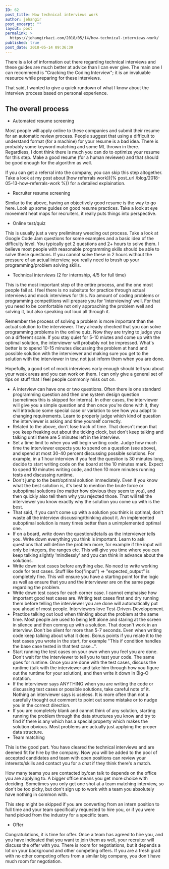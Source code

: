 ```yaml
---
ID: 62
post_title: How technical interviews work
author: jehangir
post_excerpt: ""
layout: post
permalink: >
  https://jehangirkazi.com/2018/05/14/how-technical-interviews-work/
published: true
post_date: 2018-05-14 09:36:39
---
```

<!-- wp:paragraph -->
<p>There is a lot of information out there regarding technical interviews and these guides are much better at advice than I can ever give. The main one I can recommend is "Cracking the Coding Interview"; it is an invaluable resource while preparing for these interviews.</p>
<!-- /wp:paragraph -->

<!-- wp:paragraph -->
<p>That said, I wanted to give a quick rundown of what I know about the interview process based on personal experience.</p>
<!-- /wp:paragraph -->

<!-- wp:heading -->
<h2><a href="https://github.com/kazijehangir/kazijehangir.github.io#-the-overall-process-"></a>The overall process&nbsp;</h2>
<!-- /wp:heading -->

<!-- wp:list -->
<ul><li>Automated resume screening</li></ul>
<!-- /wp:list -->

<!-- wp:paragraph -->
<p>Most people will apply online to these companies and submit their resume for an automatic review process. People suggest that using a difficult to understand format (for a machine) for your resume is a bad idea. There is probably some keyword matching and some ML thrown in there. Regardless, I dont think there is much you can do to optimize your resume for this step. Make a good resume (for a human reviewer) and that should be good enough for the algorithm as well.</p>
<!-- /wp:paragraph -->

<!-- wp:paragraph -->
<p>If you can get a referral into the company, you can skip this step altogether. Take a look at my post about [how referrals work]({% post_url /blog/2018-05-13-how-referrals-work %}) for a detailed explaination.</p>
<!-- /wp:paragraph -->

<!-- wp:list -->
<ul><li>Recruiter resume screening</li></ul>
<!-- /wp:list -->

<!-- wp:paragraph -->
<p>Similar to the above, having an objectively good resume is the way to go here. Look up some guides on good resume practices. Take a look at eye movement heat maps for recruiters, it really puts things into perspective.</p>
<!-- /wp:paragraph -->

<!-- wp:list -->
<ul><li>Online test/quiz</li></ul>
<!-- /wp:list -->

<!-- wp:paragraph -->
<p>This is usually just a very preliminary weeding out process. Take a look at Google Code Jam questions for some examples and a basic idea of the difficulty level. You typically get 2 questions and 2+ hours to solve them. I believe most people with reasonable programming skills should be able to solve these questions. If you cannot solve these in 2 hours without the pressure of an actual interview, you really need to brush up your programming/problem solving skills.</p>
<!-- /wp:paragraph -->

<!-- wp:list -->
<ul><li>Technical interviews (2 for internship, 4/5 for full time)</li></ul>
<!-- /wp:list -->

<!-- wp:paragraph -->
<p>This is the most important step of the entire process, and the one most people fail at. I feel there is no subsitute for practice through actual interviews and mock interviews for this. No amount of coding problems or programming competitions will prepare you for 'interviewing' well. For that you need to be comfortable not only approaching the problem well and solving it, but also speaking out loud all through it.</p>
<!-- /wp:paragraph -->

<!-- wp:paragraph -->
<p>Remember the process of solving a problem is more important than the actual solution to the interviewer. They already checked that you can solve programming problems in the online quiz. Now they are trying to judge you on a different scale. If you stay quiet for 5-10 miutes and come up with the optimal solution, the interviewer will probably not be impressed. What's better is to spend 10-15 minutes discussing the problem at hand and possible solution with the interviewer and making sure you get to the solution with the interviewer in tow, not just inform them when you are done.</p>
<!-- /wp:paragraph -->

<!-- wp:paragraph -->
<p>Hopefully, a good set of mock interviews early enough should tell you about your weak areas and you can work on them. I can only give a general set of tips on stuff that I feel people commonly miss out on.</p>
<!-- /wp:paragraph -->

<!-- wp:list -->
<ul><li>A interview can have one or two questions. Often there is one standard programming question and then one system design question (sometimes this is skipped for interns). In other cases, the interviewer will give you a simple question and then once you're done with it, they will introduce some special case or variation to see how you adapt to changing requirements. Learn to properly judge which kind of question the interviewer is asking and time yourself correctly.</li><li>Related to the above, don't lose track of time. That doesn't mean that you keep freaking out about the ticking clock, but don't keep talking and talking until there are 5 minutes left in the interview.</li><li>Set a time limit to when you will begin writing code. Judge how much time the interviewer expects you to spend on a question (see above), and spend at most 30-40 percent discussing possible solutions. For example, in a 1 hour interview if you feel the question is 30 minutes long, decide to start writing code on the board at the 10 minutes mark. Expect to spend 10 minutes writing code, and then 10 more minutes running tests and discussing runtime.</li><li>Don't jump to the best/optimal solution immediately. Even if you know what the best solution is, it's best to mention the brute force or suboptimal solutions (no matter how obvious they seem to you), and then quickly also tell them why you rejected those. That will tell the interviewer you know exactly why the solution you come up with is the best.</li><li>That said, if you can't come up with a solution you think is optimal, don't waste all the interview discussing/thinking about it. An implemented suboptimal solution is many times better than a unimplemented optimal one.</li><li>If on a board, write down the question/details as the interviewer tells you. Write down everything you think is important. Learn to ask questions that will define the problem more, for example if the input will only be integers, the ranges etc. This will give you time where you can keep talking slightly 'mindlessly' and you can think in advance about the solutions.</li><li>Write down test cases before anything else. No need to write working code for test cases. Stuff like foo("input") =&gt; "expected_output" is completely fine. This will ensure you have a starting point for the logic as well as ensure that you and the interviewer are on the same page regarding the problem.</li><li>Write down test cases for each corner case. I cannot emphasise how important good test cases are. Writing test cases first and dry running them before telling the interviewer you are done will automatically put you ahead of most people. Interviewers love Test-Driven-Developement.</li><li>Practice talking out loud when thinking about the problem at the same time. Most people are used to being left alone and staring at the screen in silence and then comng up with a solution. That doesn't work in an interview. Don't be silent for more than 5-7 seconds. Even when writing code keep talking about what it does. Bonus points if you relate it to the test cases you wrote in the start, for example "This if condition handles the base case tested in that test case...".</li><li>Start running the test cases on your own when you feel you are done. Don't wait for the interviewer to tell you to test your code. The same goes for runtime. Once you are done with the test cases, discuss the runtime (talk with the interviewer and take him through how you figure out the runtime for your solution), and then write it down in Big-O notation.</li><li>If the interviewer says ANYTHING when you are writing the code or discussing test cases or possible solutions, take careful note of it. Nothing an interviewer says is useless. It is more often than not a carefully thought out comment to point out some mistake or to nudge you in the correct direction.</li><li>If you are completely blank and cannot think of any solution, starting running the problem through the data structures you know and try to find if there is any which has a special property which makes the solution obvious. Most problems are actually just applying the proper data structure.</li><li>Team matching</li></ul>
<!-- /wp:list -->

<!-- wp:paragraph -->
<p>This is the good part. You have cleared the technical interviews and are deemed fit for hire by the company. Now you will be added to the pool of accepted candidates and team with open positions can review your interests/skills and contact you for a chat if they think there's a match.</p>
<!-- /wp:paragraph -->

<!-- wp:paragraph -->
<p>How many teams you are contacted by/can talk to depends on the office you are applying to. A bigger office means you get more choice with deciding. Sometimes you only get one shot at a team matching interview, so don't be too picky, but don't sign up to work with a team you absolutely have nothing in common with.</p>
<!-- /wp:paragraph -->

<!-- wp:paragraph -->
<p>This step might be skipped if you are converting from an intern position to full time and your team specifically requested to hire you, or if you were hand picked from the industry for a specific team.</p>
<!-- /wp:paragraph -->

<!-- wp:list -->
<ul><li>Offer</li></ul>
<!-- /wp:list -->

<!-- wp:paragraph -->
<p>Congratulations, it is time for offer. Once a team has agreed to hire you, and you have indicated that you want to join them as well, your recruiter will discuss the offer with you. There is room for negotiations, but it depends a lot on your background and other competing offers. If you are a fresh grad with no other competing offers from a similar big company, you don't have much room for negotiation.</p>
<!-- /wp:paragraph -->